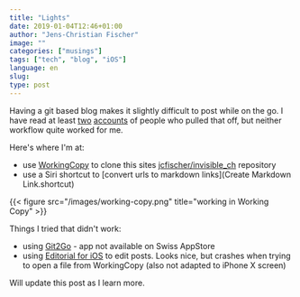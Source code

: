 ```yaml
---
title: "Lights"
date: 2019-01-04T12:46+01:00
author: "Jens-Christian Fischer"
image: ""
categories: ["musings"]
tags: ["tech", "blog", "iOS"]
language: en
slug:
type: post
---
```


Having a git based blog makes it slightly 
difficult to post while on the go. 
I have read at least [two](#) [accounts](https://schnuddelhuddel.de/switching-from-wordpress-to-hugo/)  of people who pulled that off, but neither workflow quite worked for me.

Here's where I'm at:

* use [WorkingCopy](https://workingcopyapp.com) to clone this sites [jcfischer/invisible_ch](https://github.com/jcfischer/invisible_ch) repository 
* use a Siri shortcut to [convert urls to markdown links](Create Markdown Link.shortcut)

{{< figure src="/images/working-copy.png" title="working in Working Copy" >}}

Things I tried that didn't work: 

* using [Git2Go](https://git2go.com/) - app not available on Swiss AppStore
* using [Editorial for iOS](https://omz-software.com/editorial/) to edit posts. Looks nice, but crashes when trying to open a file from WorkingCopy (also not adapted to iPhone X screen)

Will update this post as I learn more. 
